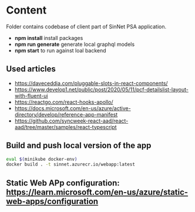 # Content
Folder contains codebase of client part of SinNet PSA application.

- **npm install** install packages
- **npm run generate** generate local graphql models
- **npm start** to run against loal backend

## Used articles
* https://daveceddia.com/pluggable-slots-in-react-components/
* https://www.develop1.net/public/post/2020/05/11/pcf-detailslist-layout-with-fluent-ui
* https://reactgo.com/react-hooks-apollo/
* https://docs.microsoft.com/en-us/azure/active-directory/develop/reference-app-manifest
* https://github.com/syncweek-react-aad/react-aad/tree/master/samples/react-typescript

## Build and push local version of the app

```bash
eval $(minikube docker-env)
docker build . -t sinnet.azurecr.io/webapp:latest
```

## Static Web APp configuration: https://learn.microsoft.com/en-us/azure/static-web-apps/configuration
